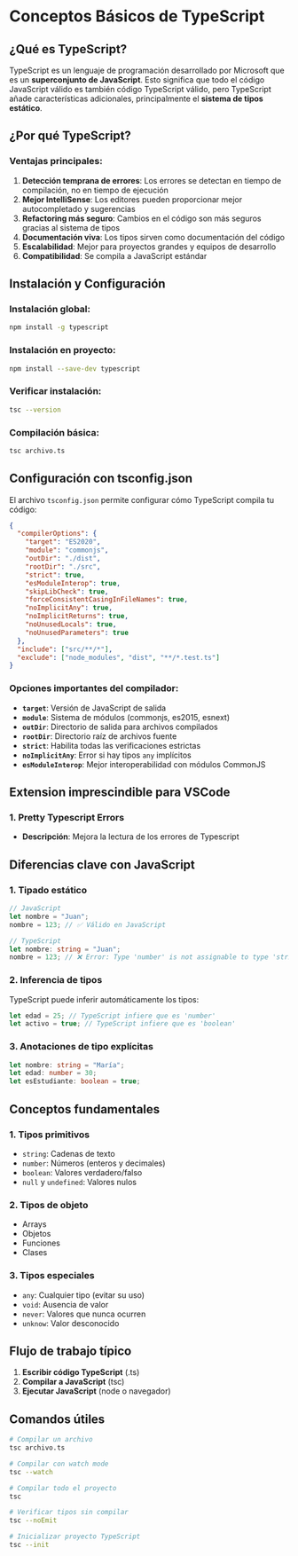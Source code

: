 # Conceptos Básicos de TypeScript

## ¿Qué es TypeScript?

TypeScript es un lenguaje de programación desarrollado por Microsoft que es un **superconjunto de JavaScript**. Esto significa que todo el código JavaScript válido es también código TypeScript válido, pero TypeScript añade características adicionales, principalmente el **sistema de tipos estático**.

## ¿Por qué TypeScript?

### Ventajas principales:

1. **Detección temprana de errores**: Los errores se detectan en tiempo de compilación, no en tiempo de ejecución
2. **Mejor IntelliSense**: Los editores pueden proporcionar mejor autocompletado y sugerencias
3. **Refactoring más seguro**: Cambios en el código son más seguros gracias al sistema de tipos
4. **Documentación viva**: Los tipos sirven como documentación del código
5. **Escalabilidad**: Mejor para proyectos grandes y equipos de desarrollo
6. **Compatibilidad**: Se compila a JavaScript estándar

## Instalación y Configuración

### Instalación global:
```bash
npm install -g typescript
```

### Instalación en proyecto:
```bash
npm install --save-dev typescript
```

### Verificar instalación:
```bash
tsc --version
```

### Compilación básica:
```bash
tsc archivo.ts
```

## Configuración con tsconfig.json

El archivo `tsconfig.json` permite configurar cómo TypeScript compila tu código:

```json
{
  "compilerOptions": {
    "target": "ES2020",
    "module": "commonjs",
    "outDir": "./dist",
    "rootDir": "./src",
    "strict": true,
    "esModuleInterop": true,
    "skipLibCheck": true,
    "forceConsistentCasingInFileNames": true,
    "noImplicitAny": true,
    "noImplicitReturns": true,
    "noUnusedLocals": true,
    "noUnusedParameters": true
  },
  "include": ["src/**/*"],
  "exclude": ["node_modules", "dist", "**/*.test.ts"]
}
```

### Opciones importantes del compilador:

- **`target`**: Versión de JavaScript de salida
- **`module`**: Sistema de módulos (commonjs, es2015, esnext)
- **`outDir`**: Directorio de salida para archivos compilados
- **`rootDir`**: Directorio raíz de archivos fuente
- **`strict`**: Habilita todas las verificaciones estrictas
- **`noImplicitAny`**: Error si hay tipos `any` implícitos
- **`esModuleInterop`**: Mejor interoperabilidad con módulos CommonJS

## Extension imprescindible para VSCode

### 1. Pretty Typescript Errors
- **Descripción**: Mejora la lectura de los errores de Typescript


## Diferencias clave con JavaScript

### 1. Tipado estático
```typescript
// JavaScript
let nombre = "Juan";
nombre = 123; // ✅ Válido en JavaScript

// TypeScript
let nombre: string = "Juan";
nombre = 123; // ❌ Error: Type 'number' is not assignable to type 'string'
```

### 2. Inferencia de tipos
TypeScript puede inferir automáticamente los tipos:
```typescript
let edad = 25; // TypeScript infiere que es 'number'
let activo = true; // TypeScript infiere que es 'boolean'
```

### 3. Anotaciones de tipo explícitas
```typescript
let nombre: string = "María";
let edad: number = 30;
let esEstudiante: boolean = true;
```

## Conceptos fundamentales

### 1. Tipos primitivos
- `string`: Cadenas de texto
- `number`: Números (enteros y decimales)
- `boolean`: Valores verdadero/falso
- `null` y `undefined`: Valores nulos

### 2. Tipos de objeto
- Arrays
- Objetos
- Funciones
- Clases

### 3. Tipos especiales
- `any`: Cualquier tipo (evitar su uso)
- `void`: Ausencia de valor
- `never`: Valores que nunca ocurren
- `unknow`: Valor desconocido

## Flujo de trabajo típico

1. **Escribir código TypeScript** (.ts)
2. **Compilar a JavaScript** (tsc)
3. **Ejecutar JavaScript** (node o navegador)

## Comandos útiles

```bash
# Compilar un archivo
tsc archivo.ts

# Compilar con watch mode
tsc --watch

# Compilar todo el proyecto
tsc

# Verificar tipos sin compilar
tsc --noEmit

# Inicializar proyecto TypeScript
tsc --init
```
